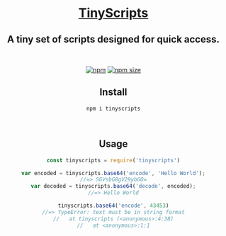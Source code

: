 <h1 align="center"><a href="https://www.npmjs.com/package/tinyscripts" target="_blank"> TinyScripts </a></h1>

<h2 align="center"> A tiny set of scripts designed for quick access. </h2>
<br>
<div align="center">

[![npm](https://img.shields.io/npm/v/tinyscripts)](https://www.npmjs.com/package/tinyscripts)
[![npm size](https://img.shields.io/bundlephobia/min/tinyscripts)](https://www.npmjs.com/package/tinyscripts)

## Install
```
npm i tinyscripts
```
<br>

## Usage
```js
const tinyscripts = require('tinyscripts')

var encoded = tinyscripts.base64('encode', 'Hello World');
//=> SGVsbG8gV29ybGQ=
var decoded = tinyscripts.base64('decode', encoded);
//=> Hello World

tinyscripts.base64('encode', 43453)
//=> TypeError: text must be in string format
//   at tinyscripts (<anonymous>:4:38)
//   at <anonymous>:1:1
```
